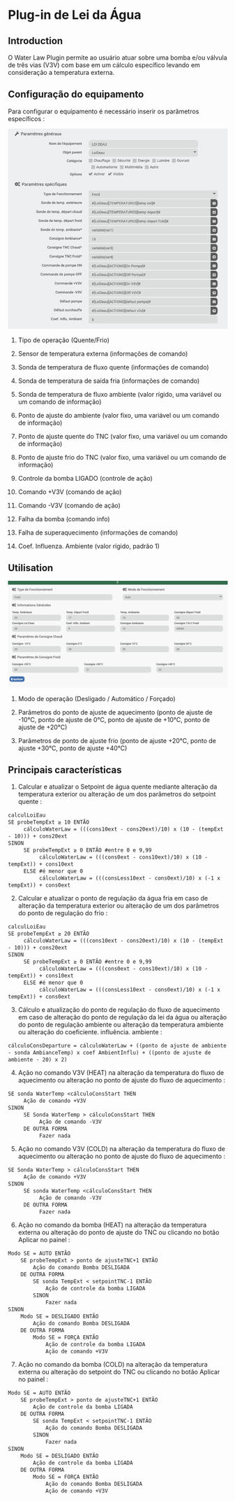 # Plug-in de Lei da Água

## Introduction

O Water Law Plugin permite ao usuário atuar sobre uma bomba e/ou válvula de três vias (V3V) com base em um cálculo específico levando em consideração a temperatura externa.

## Configuração do equipamento

Para configurar o equipamento é necessário inserir os parâmetros específicos : 

![Configuration de l'équipement](../images/configuration_equipement.png)

1. Tipo de operação (Quente/Frio)

2. Sensor de temperatura externa (informações de comando)

3. Sonda de temperatura de fluxo quente (informações de comando)

4. Sonda de temperatura de saída fria (informações de comando)

5. Sonda de temperatura de fluxo ambiente (valor rígido, uma variável ou um comando de informação)

6. Ponto de ajuste do ambiente (valor fixo, uma variável ou um comando de informação)

7. Ponto de ajuste quente do TNC (valor fixo, uma variável ou um comando de informação)

8. Ponto de ajuste frio do TNC (valor fixo, uma variável ou um comando de informação)

9. Controle da bomba LIGADO (controle de ação)

10. Comando +V3V (comando de ação)

11. Comando -V3V (comando de ação)

12. Falha da bomba (comando info)

13. Falha de superaquecimento (informações de comando)

14. Coef. Influenza. Ambiente (valor rígido, padrão 1)

## Utilisation

![Configuration du dashboard](../images/dashboard_equipement.png)

1. Modo de operação (Desligado / Automático / Forçado)

2. Parâmetros do ponto de ajuste de aquecimento (ponto de ajuste de -10°C, ponto de ajuste de 0°C, ponto de ajuste de +10°C, ponto de ajuste de +20°C)

3. Parâmetros de ponto de ajuste frio (ponto de ajuste +20°C, ponto de ajuste +30°C, ponto de ajuste +40°C)

## Principais características

1. Calcular e atualizar o Setpoint de água quente mediante alteração da temperatura exterior ou alteração de um dos parâmetros do setpoint quente : 

```
calculLoiEau
SE probeTempExt ≥ 10 ENTÃO
     cálculoWaterLaw = (((cons10ext - cons20ext)/10) x (10 - (tempExt - 10))) + cons20ext
SINON
     SE probeTempExt ≥ 0 ENTÃO #entre 0 e 9,99
          cálculoWaterLaw = (((cons0ext - cons10ext)/10) x (10 - tempExt)) + cons10ext
     ELSE #é menor que 0
          cálculoWaterLaw = (((consLess10ext - cons0ext)/10) x (-1 x tempExt)) + cons0ext
```

2. Calcular e atualizar o ponto de regulação da água fria em caso de alteração da temperatura exterior ou alteração de um dos parâmetros do ponto de regulação do frio : 

```
calculLoiEau
SE probeTempExt ≥ 20 ENTÃO
     cálculoWaterLaw = (((cons10ext - cons20ext)/10) x (10 - (tempExt - 10))) + cons20ext
SINON
     SE probeTempExt ≥ 0 ENTÃO #entre 0 e 9,99
          cálculoWaterLaw = (((cons0ext - cons10ext)/10) x (10 - tempExt)) + cons10ext
     ELSE #é menor que 0
          cálculoWaterLaw = (((consLess10ext - cons0ext)/10) x (-1 x tempExt)) + cons0ext
```

3. Cálculo e atualização do ponto de regulação do fluxo de aquecimento em caso de alteração do ponto de regulação da lei da água ou alteração do ponto de regulação ambiente ou alteração da temperatura ambiente ou alteração do coeficiente. influência. ambiente :

```
cálculoConsDeparture = cálculoWaterLaw + ((ponto de ajuste de ambiente - sonda AmbianceTemp) x coef AmbientInflu) + ((ponto de ajuste de ambiente - 20) x 2)
```

4. Ação no comando V3V (HEAT) na alteração da temperatura do fluxo de aquecimento ou alteração no ponto de ajuste do fluxo de aquecimento :

```
SE sonda WaterTemp <cálculoConsStart THEN
     Ação de comando +V3V
SINON
     SE Sonda WaterTemp > cálculoConsStart THEN
          Ação de comando -V3V
     DE OUTRA FORMA            
          Fazer nada
```

5. Ação no comando V3V (COLD) na alteração da temperatura do fluxo de aquecimento ou alteração no ponto de ajuste do fluxo de aquecimento :

```
SE Sonda WaterTemp > cálculoConsStart THEN
     Ação de comando +V3V
SINON
     SE sonda WaterTemp <cálculoConsStart THEN
          Ação de comando -V3V
     DE OUTRA FORMA            
          Fazer nada
```

6. Ação no comando da bomba (HEAT) na alteração da temperatura externa ou alteração do ponto de ajuste do TNC ou clicando no botão Aplicar no painel :

```
Modo SE = AUTO ENTÃO
    SE probeTempExt > ponto de ajusteTNC+1 ENTÃO
        Ação do comando Bomba DESLIGADA
    DE OUTRA FORMA            
        SE sonda TempExt < setpointTNC-1 ENTÃO
            Ação de controle da bomba LIGADA
        SINON
            Fazer nada
SINON
    Modo SE = DESLIGADO ENTÃO
        Ação do comando Bomba DESLIGADA
    DE OUTRA FORMA            
        Modo SE = FORÇA ENTÃO
            Ação de controle da bomba LIGADA
            Ação de comando +V3V
```

7. Ação no comando da bomba (COLD) na alteração da temperatura externa ou alteração do setpoint do TNC ou clicando no botão Aplicar no painel :

```
Modo SE = AUTO ENTÃO
    SE probeTempExt > ponto de ajusteTNC+1 ENTÃO
        Ação de controle da bomba LIGADA
    DE OUTRA FORMA            
        SE sonda TempExt < setpointTNC-1 ENTÃO
            Ação do comando Bomba DESLIGADA
        SINON
            Fazer nada
SINON
    Modo SE = DESLIGADO ENTÃO
        Ação de controle da bomba LIGADA
    DE OUTRA FORMA            
        Modo SE = FORÇA ENTÃO
            Ação do comando Bomba DESLIGADA
            Ação de comando +V3V
```